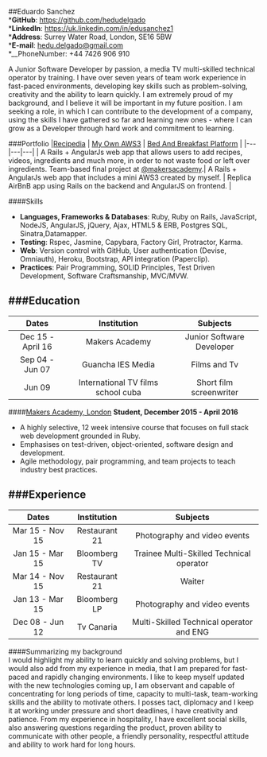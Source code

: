 ##Eduardo Sanchez  
*__GitHub__: 	https://github.com/hedudelgado  
*__LinkedIn__:	https://uk.linkedin.com/in/edusanchez1  
*__Address__: 	Surrey Water Road, London, SE16 5BW  
*__E-mail__:	hedu.delgado@gmail.com  
*__PhoneNumber: +44 7426 906 910    

A Junior Software Developer by passion, a media TV multi-skilled technical operator by training. I have over seven years of team work experience in fast-paced environments, developing key skills such as problem-solving, creativity and the ability to learn quickly. I am extremely proud of my background, and I believe it will be important in my future position. I am seeking a role, in which I can contribute to the development of a company, using the skills I have gathered so far and learning new ones - where I can grow as a Developer through hard work and commitment to learning.

###Portfolio
|[Recipedia](https://github.com/hedudelgado/Recipes-project)  |  [My Own AWS3](https://github.com/hedudelgado/Rails-AngularJs-MyOwnLittleAWS3) | [Bed And Breakfast Platform](https://github.com/hedudelgado/Angular-Rails_Bed-Breakfast) |
|---|---|---|
| A Rails + AngularJs web app that allows users to add recipes, videos, ingredients and much more, in order to not waste food or left over ingredients. Team-based final project at [@makersacademy](https://github.com/makersacademy).| A Rails + AngularJs web app that includes a mini AWS3 created by myself. | Replica AirBnB app using Rails on the backend and AngularJS on frontend. |

####Skills
* __Languages, Frameworks & Databases__: Ruby, Ruby on Rails, JavaScript, NodeJS, AngularJS, jQuery, Ajax, HTML5 & ERB, Postgres SQL, Sinatra,Datamapper.
* __Testing__: Rspec, Jasmine, Capybara, Factory Girl, Protractor, Karma.
* __Web__: Version control with GitHub, User authentication (Devise, Omniauth), Heroku, Bootstrap, API integration (Paperclip).
* __Practices__: Pair Programming, SOLID Principles, Test Driven Development, Software Craftsmanship, MVC/MVW.


###Education
-------------

|       Dates          |        Institution         		|            Subjects                     |
| :-------------------:|:----------------------------------:| :--------------------------------------:|
| Dec  15 - April 16   | Makers Academy                		| Junior Software Developer				  |
| Sep 04 - Jun 07      | Guancha IES Media                  | Films and Tv   			              |
| Jun 09               | International TV films school cuba | Short film screenwriter				  |

####[Makers Academy, London](http://www.makersacademy.com/employers/)
**Student, December 2015 - April 2016**
* A highly selective, 12 week intensive course that focuses on full stack web development grounded in Ruby.
* Emphasises on test-driven, object-oriented, software design and development.
* Agile methodology, pair programming, and team projects to teach industry best practices.


###Experience
-------------

|       Dates          |        Institution         |            Subjects                     |
| :-------------------:|:-------------------------: | :--------------------------------------:|
| Mar 15 - Nov 15      | Restaurant 21              | Photography and video events            |
| Jan 15 - Mar 15      | Bloomberg TV               | Trainee Multi-Skilled Technical operator|
| Mar 14 - Nov 15      | Restaurant 21              | Waiter                                  |
| Jan 13 - Mar 15      | Bloomberg LP               | Photography and video events            |
| Dec 08 - Jun 12      | Tv Canaria                 | Multi-Skilled Technical operator and ENG|

####Summarizing my background  
I would highlight my ability to learn quickly and solving problems, but I would also add from my experience in media, that I am prepared for fast-paced and rapidly changing environments. I like to keep myself updated with the new technologies coming up, I am observant and capable of concentrating for long periods of time, capacity to multi-task, team-working skills and the ability to motivate others. I posses tact, diplomacy and I keep it at working under pressure and short deadlines, I have creativity and patience. 
From my experience in hospitality, I have excellent social skills, also answering questions regarding the product, proven ability to communicate with other people, a friendly personality, respectful attitude and ability to work hard for long hours.

